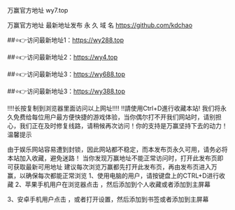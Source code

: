 万赢官方地址 wy7.top

万赢官方地址 最新地址发布 永 久 域 名 https://github.com/kdchao

##⭐️👉访问最新地址1：https://wy288.top

##⭐️👉访问最新地址2：https://wy4.top

##⭐️👉访问最新地址3：https://wy688.top

##⭐️👉访问最新地址3：https://wy388.top

‼️‼️长按复制到浏览器里面访问以上网址‼️‼️ ‼️請使用Ctrl+D進行收藏本站! 我们将永久免费给每位用户最方便快捷的游戏体验，当你偶尔打不开我们网站时，请别担心，我们正在及时修复线路，请稍候再次访问！你的支持是万赢坚持下去的动力！ 温馨提示

由于娱乐网站容易遭到封锁，因此网站都不稳定，而本发布页永久可用，请务必将本站加入收藏，避免迷路！ 当你发现万赢地址不能正常访问时，打开此发布页即可获取最新可用地址 建议每次浏览万赢都先打开此发布页，再由发布页进入万赢，以确保每次都能正常浏览 1、使用电脑的用户，请按键盘上的CTRL+D进行收藏 2、苹果手机用户在浏览器点击 ，然后添加到个人收藏或者添加到主屏幕

3、安卓手机用户点击 ，或者打开设置，然后添加到书签或者添加到主屏幕
